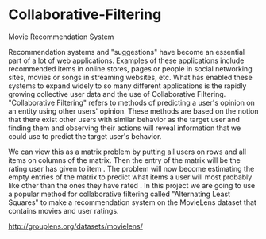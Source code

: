 # Collaborative-Filtering
Movie Recommendation System

Recommendation systems and "suggestions" have become an essential part of a lot of web applications. Examples of these applications include recommended items in online stores, pages or people in social networking sites, movies or songs in streaming websites, etc. What has enabled these systems to expand widely to so many different applications is the rapidly growing collective user data and the use of Collaborative Filtering. "Collaborative Filtering" refers to methods of predicting a user's opinion on an entity using other users' opinion. These methods are based on the notion that there exist other users with similar behavior as the target user and finding them and observing their actions will reveal information that we could use to predict the target user's behavior. 

We can view this as a matrix problem by putting all users on rows and all items on columns of the matrix. Then the entry of the matrix will be the rating user has given to item . The problem will now become estimating the empty entries of the matrix to predict what items a user will most probably like other than the ones they have rated
. 
In this project we are going to use a popular method for collaborative filtering called "Alternating Least Squares" to make a recommendation system on the MovieLens dataset that contains movies and user ratings. 

http://grouplens.org/datasets/movielens/

